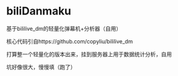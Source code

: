 # biliDanmaku
基于bililive_dm的轻量化弹幕机+分析器（自用）

核心代码引自https://github.com/copyliu/bililive_dm

打算整一个轻量化的版本出来，挂到服务器上用于数据统计分析，自用

坑好像很大，慢慢填（跑了）
